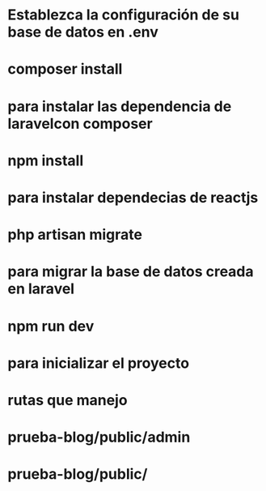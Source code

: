 # Establezca la configuración de su base de datos en .env

# composer install  
  # para instalar las dependencia de laravelcon composer


# npm install
  # para instalar dependecias de reactjs

# php artisan migrate
  # para migrar la base de datos creada en laravel

# npm run dev
  # para inicializar el proyecto


# rutas que manejo
  # prueba-blog/public/admin
  # prueba-blog/public/

